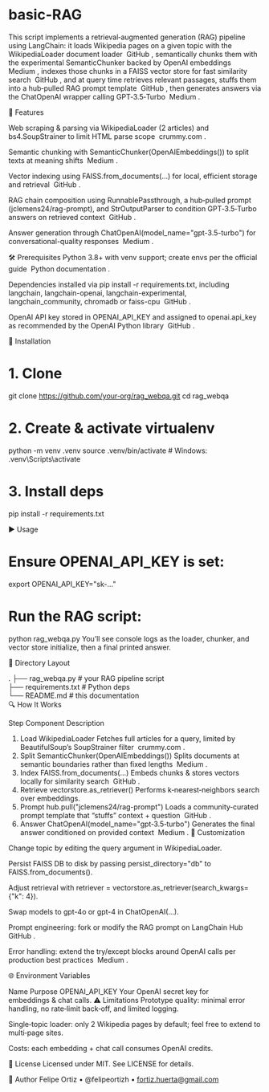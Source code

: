 # basic-RAG

This script implements a retrieval‑augmented generation (RAG) pipeline using LangChain: it loads Wikipedia pages on a given topic with the WikipediaLoader document loader 
GitHub
, semantically chunks them with the experimental SemanticChunker backed by OpenAI embeddings 
Medium
, indexes those chunks in a FAISS vector store for fast similarity search 
GitHub
, and at query time retrieves relevant passages, stuffs them into a hub‑pulled RAG prompt template 
GitHub
, then generates answers via the ChatOpenAI wrapper calling GPT‑3.5‑Turbo 
Medium
.

🔑 Features

Web scraping & parsing via WikipediaLoader (2 articles) and bs4.SoupStrainer to limit HTML parse scope 
crummy.com
.

Semantic chunking with SemanticChunker(OpenAIEmbeddings()) to split texts at meaning shifts 
Medium
.

Vector indexing using FAISS.from_documents(...) for local, efficient storage and retrieval 
GitHub
.

RAG chain composition using RunnablePassthrough, a hub‑pulled prompt (jclemens24/rag-prompt), and StrOutputParser to condition GPT‑3.5‑Turbo answers on retrieved context 
GitHub
.

Answer generation through ChatOpenAI(model_name="gpt-3.5-turbo") for conversational-quality responses 
Medium
.

🛠️ Prerequisites
Python 3.8+ with venv support; create envs per the official guide 
Python documentation
.

Dependencies installed via pip install -r requirements.txt, including langchain, langchain-openai, langchain-experimental, langchain_community, chromadb or faiss-cpu 
GitHub
.

OpenAI API key stored in OPENAI_API_KEY and assigned to openai.api_key as recommended by the OpenAI Python library 
GitHub
.

🚀 Installation

# 1. Clone
git clone https://github.com/your‑org/rag_webqa.git
cd rag_webqa

# 2. Create & activate virtualenv
python -m venv .venv
source .venv/bin/activate    # Windows: .venv\Scripts\activate

# 3. Install deps
pip install -r requirements.txt

▶️ Usage
# Ensure OPENAI_API_KEY is set:
export OPENAI_API_KEY="sk-…"

# Run the RAG script:
python rag_webqa.py
You’ll see console logs as the loader, chunker, and vector store initialize, then a final printed answer.

📂 Directory Layout

.
├── rag_webqa.py      # your RAG pipeline script  
├── requirements.txt  # Python deps  
└── README.md         # this documentation  
🔍 How It Works

Step	Component	Description
1. Load	WikipediaLoader	Fetches full articles for a query, limited by BeautifulSoup’s SoupStrainer filter 
crummy.com
.
2. Split	SemanticChunker(OpenAIEmbeddings())	Splits documents at semantic boundaries rather than fixed lengths 
Medium
.
3. Index	FAISS.from_documents(...)	Embeds chunks & stores vectors locally for similarity search 
GitHub
.
4. Retrieve	vectorstore.as_retriever()	Performs k‑nearest‐neighbors search over embeddings.
5. Prompt	hub.pull("jclemens24/rag-prompt")	Loads a community‑curated prompt template that “stuffs” context + question 
GitHub
.
6. Answer	ChatOpenAI(model_name="gpt‑3.5‑turbo")	Generates the final answer conditioned on provided context 
Medium
.
🔧 Customization

Change topic by editing the query argument in WikipediaLoader.

Persist FAISS DB to disk by passing persist_directory="db" to FAISS.from_documents().

Adjust retrieval with retriever = vectorstore.as_retriever(search_kwargs={"k": 4}).

Swap models to gpt-4o or gpt-4 in ChatOpenAI(...).

Prompt engineering: fork or modify the RAG prompt on LangChain Hub 
GitHub
.

Error handling: extend the try/except blocks around OpenAI calls per production best practices 
Medium
.

🌐 Environment Variables

Name	Purpose
OPENAI_API_KEY	Your OpenAI secret key for embeddings & chat calls.
⚠️ Limitations
Prototype quality: minimal error handling, no rate‑limit back‑off, and limited logging.

Single‑topic loader: only 2 Wikipedia pages by default; feel free to extend to multi‑page sites.

Costs: each embedding + chat call consumes OpenAI credits.

📜 License
Licensed under MIT. See LICENSE for details.

🙋 Author
Felipe Ortiz • @felipeortizh • fortiz.huerta@gmail.com
